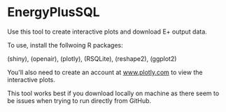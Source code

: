 EnergyPlusSQL
=============

Use this tool to create interactive plots and download E+ output data.

To use, install the follwoing R packages:

(shiny),
(openair),
(plotly),
(RSQLite),
(reshape2),
(ggplot2)

You'll also need to create an account at www.plotly.com to view the interactive plots.

This tool works best if you download locally on machine as there seem to be issues when trying to run directly from GitHub.

